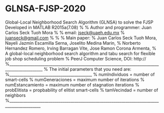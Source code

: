 # GLNSA-FJSP-2020
Global-Local Neighborhood Search Algorithm (GLNSA) to solve the FJSP
Developed in MATLAB R2015a(7.08)
%
%  Author and programmer: Juan Carlos Seck Tuoh Mora
%
%  email:   jseck@uaeh.edu.mx
%           juanseck@gmail.com
%
%
%  Main paper:
%  Juan Carlos Seck Tuoh Mora, Nayeli Jazmin Escamilla Serna, Joselito Medina Marin, 
%  Norberto Hernandez Romero, Irving Barragan Vite, Jose Ramon Corona Armenta,
%  A global-local neighborhood search algorithm and tabu search for flexible job shop scheduling problem
%  PeerJ Computer Science, DOI: http://
%_______________________________________________________________________________________________
% The initial parameters that you need are:
%__________________________________________
% numIndividuos = number of smart-cells
% numGeneraciones = maximum number of iterations
% numEstancamiento = maximum number of stagnation iterations
% probElitista = propbability of elitist smart-cells
% tamVecindad = number of neighbors
%______________________________________________________________________________________________
